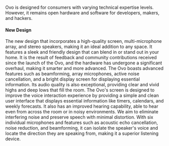 Ovo is designed for consumers with varying technical expertise levels. However, it remains open hardware and software for developers, makers, and hackers. 
#### New Design
The new design that incorporates a high-quality screen, multi-microphone array, and stereo speakers, making it an ideal addition to any space. It features a sleek and friendly design that can blend in or stand out in your home. It is the result of feedback and community contributions received since the launch of the Ovo, and the hardware has undergone a significant overhaul, making it smarter and more advanced.
The Ovo boasts advanced features such as beamforming, array microphones, active noise cancellation, and a bright display screen for displaying essential information. Its audio quality is also exceptional, providing clear and vivid highs and deep lows that fill the room.
The Ovo's screen is designed to improve the voice interaction experience by providing a simple and clean user interface that displays essential information like timers, calendars, and weekly forecasts. It also has an improved hearing capability, able to hear even from across the room or in noisy environments. We aim to eliminate interfering noise and preserve speech with minimal distortion. With six individual microphones and features such as acoustic echo cancellation, noise reduction, and beamforming, it can isolate the speaker's voice and locate the direction they are speaking from, making it a superior listening device.
